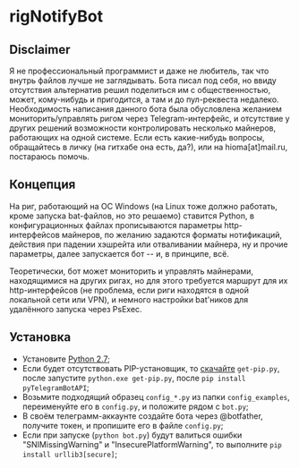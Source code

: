 # rigNotifyBot

## Disclaimer ##
Я не профессиональный программист и даже не любитель, так что внутрь файлов лучше не заглядывать. Бота писал под себя, но ввиду отсутствия альтернатив решил поделиться им с общественностью, может, кому-нибудь и пригодится, а там и до пул-реквеста недалеко. Необходимость написания данного бота была обусловлена желанием мониторить/управлять ригом через Telegram-интерфейс, и отсутствие у других решений возможности контролировать несколько майнеров, работающих на одной системе.
Если есть какие-нибудь вопросы, обращайтесь в личку (на гитхабе она есть, да?), или на hioma[at]mail.ru, постараюсь помочь.

## Концепция ##
На риг, работающий на ОС Windows (на Linux тоже должно работать, кроме запуска bat-файлов, но это решаемо) ставится Python, в конфигурационных файлах прописываются параметры http-интерфейсов майнеров, по желанию задаются форматы нотификаций, действия при падении хэшрейта или отваливании майнера, ну и прочие параметры, далее запускается бот -- и, в принципе, всё.

Теоретически, бот может мониторить и управлять майнерами, находящимися на других ригах, но для этого требуется маршрут для их http-интерфейсов (не проблема, если риги находятся в одной локальной сети или VPN), и немного настройки bat'ников для удалённого запуска через PsExec.

## Установка ##
* Установите [Python 2.7](https://www.python.org/downloads/release/python-2712/);
* Если будет отсутствовать PIP-установщик, то [скачайте](https://bootstrap.pypa.io/get-pip.py) `get-pip.py`, после запустите `python.exe get-pip.py`, после `pip install pyTelegramBotAPI`;
* Возьмите подходящий образец `config_*.py` из папки `config_examples`, переименуйте его в `config.py`, и положите рядом с `bot.py`;
* В своём телеграмм-аккаунте создайте бота через @botfather, получите токен, и пропишите его в файле `config.py`;
* Если при запуске (`python bot.py`) будут валиться ошибки "SNIMissingWarning" и "InsecurePlatformWarning", то выполните `pip install urllib3[secure]`;
